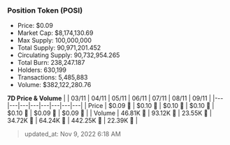 
  ### Position Token (POSI)
  - Price: $0.09
  - Market Cap: $8,174,130.69
  - Max Supply: 100,000,000
  - Total Supply: 90,971,201.452
  - Circulating Supply: 90,732,954.265
  - Total Burn: 238,247.187
  - Holders: 630,199
  - Transactions: 5,485,883
  - Volume: $382,122,280.76

  **7D Price & Volume**
  | | 03&#x2F;11 | 04&#x2F;11 | 05&#x2F;11 | 06&#x2F;11 | 07&#x2F;11 | 08&#x2F;11 | 09&#x2F;11 |
  |---|---|---|---|---|---|---|---|
  | Price | $0.09 🚀 | $0.10 🚀 | $0.10 🚀 | $0.10 🚀 | $0.10 🔻 | $0.09 🔻 | $0.09 🔻 |
  | Volume | 46.81K 🚀 | 93.12K 🚀 | 23.55K 🔻 | 34.72K 🚀 | 64.24K 🚀 | 442.25K 🚀 | 22.39K 🔻 |

  > updated_at: Nov 9, 2022 6:18 AM
